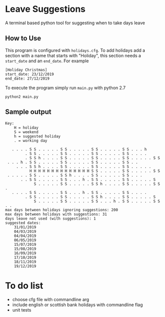 # Leave Suggestions

A terminal based python tool for suggesting when to take days leave 

## How to Use

This program is configured with `holidays.cfg`. To add holidays add a section
with a name that starts with "Holiday", this section needs a `start_date` and
an `end_date`. For example

    [Holiday Christmas]
    start_date: 23/12/2019
    end_date: 27/12/2019

To execute the program simply run `main.py` with python 2.7

    python2 main.py

## Sample output

    Key:
        H = holiday
        S = weekend
        h = suggested holiday
        . = working day

       . . . . S S . . . . . S S . . . . . S S . . . . . S S . . . h 
             . S S . . . . . S S . . . . . S S . . . . . S S . . . . 
             . S S h . . . . S S . . . . . S S . . . . . S S . . . . . S S 
     . . . h . S S . . . . . S S . . . . . S S . . . . . S S . . 
         . . . S S h . . . . S S . . . . . S S . . . . . S S . . . . . 
               H H H H H H H H H H H H H H S S . . . . . S S . . . . . S S 
     . . . . . S S . . . . . S S h . . . . S S . . . . . S S . . . 
           . . S S . . . . . S S . . . h . S S . . . . . S S . . . . . S 
                 S . . . . . S S . . . . . S S h . . . . S S . . . . . S S . 
       . . . . S S . . . . . S S . . . h . S S . . . . . S S . . . . 
             . S S . . . . . S S . . . . . S S h . . . . S S . . . . . S 
                 S . . . . . S S . . . . . S S . . . h . S S . . . . . S S . . 
    max days between holidays ignoring suggestions: 200
    max days between holidays with suggestions: 31
    days leave not used (with suggestions): 1
    suggested dates:
        31/01/2019
        04/03/2019
        04/04/2019
        06/05/2019
        15/07/2019
        15/08/2019
        16/09/2019
        17/10/2019
        18/11/2019
        19/12/2019


# To do list

* choose cfg file with commandline arg
* include english or scottish bank holidays with commandline flag
* unit tests
